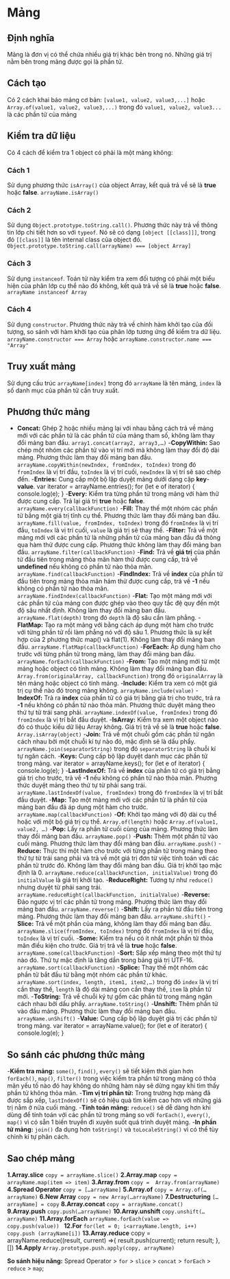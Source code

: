 # Mảng

## Định nghĩa
Mảng là đơn vị có thể chứa nhiều giá trị khác bên trong nó. Những giá trị nằm bên trong mảng được gọi là phần tử.

## Cách tạo
Có 2 cách khai báo mảng cơ bản:
`[value1, value2, value3,...]`
hoặc
`Array.of(value1, value2, value3,...)`
trong đó `value1, value2, value3...` là các phần tử của mảng

## Kiểm tra dữ liệu
Có 4 cách để kiểm tra 1 object có phải là một mảng không:
### Cách 1
Sử dụng phương thức `isArray()` của object Array, kết quả trả về sẽ là **true** hoặc **false**.
`arrayName.isArray()`
### Cách 2
Sử dụng `Object.prototype.toString.call()`. Phương thức này trả về thông tin lớp chi tiết hơn so với `typeof`. Nó sẽ có dạng `[object [[class]]]`, trong đó `[[class]]` là tên internal class của object đó.
`Object.prototype.toString.call(arrayName) === [object Array]`
### Cách 3
Sử dụng `instanceof`. Toán tử này kiểm tra xem đối tượng có phải một biểu hiện của phân lớp cụ thể nào đó không, kết quả trả về sẽ là **true** hoặc **false**.
`arrayName instanceof Array`
### Cách 4
Sử dụng `constructor`. Phương thức này trả về chính hàm khởi tạo của đối tượng, so sánh với hàm khởi tạo của phân lớp tương ứng để kiểm tra dữ liệu.
`arrayName.constructor === Array`
hoặc
`arrayName.constructor.name === "Array"`

## Truy xuất mảng
Sử dụng cấu trúc `arrayName[index]` trong đó `arrayName` là tên mảng, `index` là số danh mục của phần tử cần truy xuất.

## Phương thức mảng
- **Concat:** Ghép 2 hoặc nhiều mảng lại với nhau bằng cách trả về mảng mới với các phần tử là các phần tử của mảng tham số, không làm thay đổi mảng ban đầu.
`array1.concat(array2, array3,…)`
-**CopyWithin:** Sao chép một nhóm các phần tử vào vị trí mới mà không làm thay đổi độ dài mảng. Phương thức làm thay đổi mảng ban đầu.
`arrayName.copyWithin(newIndex, fromIndex, toIndex)`
trong đó `fromIndex` là vị trí đầu, `toIndex` là vị trí cuối, `newIndex` là vị trí sẽ sao chép đến.
-**Entries:** Cung cấp một bộ lặp duyệt mảng dưới dạng cặp **key**-**value**.
    var iterator = arrayName.entries();
    for (let e of iterator) {
        console.log(e);
    }
-**Every:** Kiểm tra từng phần tử trong mảng với hàm thử được cung cấp. Trả lại giá trị **true** hoặc **false**.
`arrayName.every(callbackFunction)`
-**Fill:** Thay thế một nhóm các phần tử bằng một giá trị tĩnh cụ thể. Phương thức làm thay đổi mảng ban đầu.
`arrayName.fill(value, fromIndex, toIndex)`
trong đó `fromIndex` là vị trí đầu, `toIndex` là vị trí cuối, `value` là giá trị sẽ thay thế.
-**Filter:** Trả về một mảng mới với các phần tử là những phần tử của mảng ban đầu đã thông qua hàm thử được cung cấp. Phương thức không làm thay đổi mảng ban đầu.
`arrayName.filter(callbackFunction)`
-**Find:** Trả về **giá trị** của phần tử đầu tiên trong mảng thỏa mãn hàm thử được cung cấp, trả về **undefined** nếu không có phần tử nào thỏa mãn.
`arrayName.find(callbackFunction)`
-**FindIndex:** Trả về **index** của phần tử đầu tiên trong mảng thỏa mãn hảm thử được cung cấp, trả về **-1** nếu không có phần tử nào thỏa mãn.
`arrayName.findIndex(callbackFunction)`
-**Flat:** Tạo một mảng mới với các phần tử của mảng con được ghép vào theo quy tắc đệ quy đến một độ sâu nhất định. Không làm thay đổi mảng ban đầu.
`arrayName.flat(depth)`
trong đó `depth` là độ sâu cần làm phẳng.
-**FlatMap:** Tạo ra một mảng với bằng cách áp dụng một hàm cho trước với từng phần tử rồi làm phẳng nó với độ sâu 1. Phương thức là sự kết hợp của 2 phương thức map() và flat(1). Không làm thay đổi mảng ban đầu.
`arrayName.flatMap(callbackFunction)`
-**ForEach:** Áp dụng hàm cho trước với từng phần tử trong mảng, làm thay đổi mảng ban đầu.
`arrayName.forEach(callbackFunction)`
-**From:** Tạo một mảng mới từ một mảng hoặc object có tính mảng. Không làm thay đổi mảng ban đầu.
`Array.from(originalArray, callbackFunction)`
trong đó `originalArray` là tên mảng hoặc object có tính mảng.
-**Include:** Kiểm tra xem có một giá trị cụ thể nào đó trong mảng không.
`arrayName.include(value)`
-**IndexOf:** Trả ra **index** của phần tử có giá trị bằng giá trị cho trước, trả ra **-1** nếu không có phần tử nào thỏa mãn. Phương thức duyệt mảng theo thứ tự từ trái sang phải.
`arrayName.indexOf(value, fromIndex)`
trong đó `fromIndex` là vị trí bắt đầu duyệt.
-**IsArray:** Kiểm tra xem một object nào đó có thuộc kiểu dữ liệu Array không. Giá trị trả về sẽ là **true** hoặc **false**.
`Array.isArray(object)`
-**Join:** Trả về một chuỗi gồm các phần tử ngăn cách nhau bởi một chuỗi kí tự nào đó, mặc định sẽ là dấu phẩy.
`arrayName.join(separatorString)`
trong đó `separatorString` là chuỗi kí tự ngăn cách.
-**Keys:** Cung cấp bộ lặp duyệt danh mục các phần tử trong mảng.
    var iterator = arrayName.keys();
    for (let e of iterator) {
        console.log(e);
    }
-**LastIndexOf:** Trả về **index** của phần tử có giá trị bằng giá trị cho trước, trả về **-1** nếu không có phần tử nào thỏa mãn. Phương thức duyệt mảng theo thứ tự từ phải sang trái.
`arrayName.lastIndexOf(value, fromIndex)`
trong đó `fromIndex` là vị trí bắt đầu duyệt.
-**Map:** Tạo một mảng mới với các phần tử là phần tử của mảng ban đầu đã áp dụng một hàm cho trước.
`arrayName.map(callbackFunction)`
-**Of:** Khởi tạo mảng với độ dài cụ thể hoặc với một bộ giá trị cụ thể.
`Array.of(length)` 
hoặc 
`Array.of(value1, value2, …)`
-**Pop:** Lấy ra phần tử cuối cùng của mảng. Phương thức làm thay đổi mảng ban đầu.
`arrayName.pop()`
-**Push:** Thêm một phần tử vào cuối mảng. Phương thức làm thay đổi mảng ban đầu.
`arrayName.push()`
-**Reduce:** Thực thi một hàm cho trước với từng phần tử trong mảng theo thứ tự từ trái sang phải và trả về một giá trị đơn từ việc tính toán với các phần tử trước đó. Không làm thay đổi mảng ban đầu. Giá trị khởi tạo mặc định là 0.
`arrayName.reduce(callbackFunction, initialValue)`
trong đó `initialValue` là giá trị khởi tạo.
-**ReduceRight:** Tương tự như `reduce()` nhưng duyệt từ phải sang trái.
`arrayName.reduceRight(callbackFunction, initialValue)`
-**Reverse:** Đảo ngược vị trí các phần tử trong mảng. Phương thức làm thay đổi mảng ban đầu.
`arrayName.reverse()`
-**Shift:** Lấy ra phần tử đầu tiên trong mảng. Phương thức làm thay đổi mảng ban đầu.
`arrayName.shift()`
-**Slice:** Trả về một phần của mảng, không làm thay đổi mảng ban đầu.
`arrayName.slice(fromIndex, toIndex)`
trong đó `fromIndex` là vị trí đầu, `toIndex` là vị trí cuối.
-**Some:** Kiểm tra nếu có ít nhất một phần tử thỏa mãn điều kiện cho trước. Giá trị trả về là **true** hoặc **false**.
`arrayName.some(callbackFunction)`
-**Sort:** Sắp xếp mảng theo một thứ tự nào đó. Thứ tự mặc định là tăng dần trong bảng giá trị UTF-16.
`arrayName.sort(callbackFunction)`
-**Splice:** Thay thế một nhóm các phần tử bắt đầu từ bằng một nhóm các phần tử khác.
`arrayName.sort(index, length, item1, item2,…)`
trong đó `index` là vị trí cần thay thế, `length` là độ dài mảng con cần thay thế, `item` là phần tử mới.
-**ToString:** Trả về chuỗi ký tự gồm các phần tử trong mảng ngăn cách nhau bởi dấu phẩy.
`arrayName.toString()`
-**Unshift:** Thêm phần tử vào đầu mảng. Phương thức làm thay đổi mảng ban đầu.
`arrayName.unShift()`
-**Value:** Cung cấp bộ lặp duyệt giá trị các phần tử trong mảng.
    var iterator = arrayName.value();
    for (let e of iterator) {
        console.log(e);
    }

## So sánh các phương thức mảng
-**Kiểm tra mảng:** `some()`, `find()`, `every()` sẽ tiết kiệm thời gian hơn `forEach()`, `map()`, `filter()` trong việc kiểm tra phần tử trong mảng có thỏa mãn yếu tố nào đó hay không do những hàm này sẽ dừng ngay khi tìm thấy phần tử không thỏa mãn.
-**Tìm vị trí phần tử:** Trong trường hợp mảng đã được sắp xếp, `lastIndexOf()` sẽ có hiệu quả tìm kiếm cao hơn với những giá trị nằm ở nửa cuối mảng.
-**Tính toán mảng:** `reduce()` sẽ dễ dàng hơn khi dùng để tính toán với các phần tử trong mảng so với `forEach()`, `every()`, `map()` vì có sẵn 1 biến truyền đi xuyên suốt quá trình duyệt mảng.
-**In phần tử mảng:** `join()` đa dụng hơn `toString()` và `toLocaleString()` vì có thể tùy chỉnh kí tự phân cách.

## Sao chép mảng
**1.Array.slice**
`copy = arrayName.slice()`
**2.Array.map**
`copy = arrayName.map(item => item)`
**3.Array.from**
`copy =  Array.from(arrayName)`
**4.Spread Operator**
`copy = […arrayName]`
**5.Array.of**
`copy = Array.of(…arrayName)`
**6.New Array**
`copy = new Array(…arrayName)`
**7.Destructuring**
`[…arrayName] = copy`
**8.Array.concat**
`copy = arrayName.concat()`
**9.Array.push**
`copy.push(…arrayName)`
**10.Array.unshift**
`copy.unshift(…arrayName)`
**11.Array.forEach**
`arrayName.forEach(value => copy.push(value)) `
**12.For**
`for(let = 0; i<arrayName.length, i++) copy.push (arrayName[i])`
**13.Array.reduce**
    copy = arrayName.reduce((result, current) =>{
    result.push(current); 
    return result;
    }, [])
**14.Apply**
`Array.prototype.push.apply(copy, arrayName)`

**So sánh hiệu năng:** Spread Operator > `for` > `slice` > `concat` > `forEach` > `reduce` > `map`;

